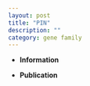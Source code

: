 ```yaml
---
layout: post
title: "PIN"
description: ""
category: gene family
---
```


* **Information**  

* **Publication**  


